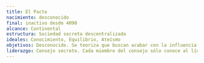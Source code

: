 ```yaml
---
title: El Pacto
nacimiento: desconocido
final: inactivo desde 4090
alcance: Continental
estructura: Sociedad secreta descentralizada
ideales: Conocimiento, Equilibrio, Ateísmo
objetivos: Desconocido. Se teoriza que buscan acabar con la influencia de los dioses o mantener el equilibrio polítco en el Continente
liderazgo: Consejo secreto. Cada miembro del consejo sólo conoce al líder y a otros dos. Algunos miembros conocidos son Petrikov, Ilesit, Laicon, Kruge, Minjee, Pandeshar y Zhu Li.
---
```


